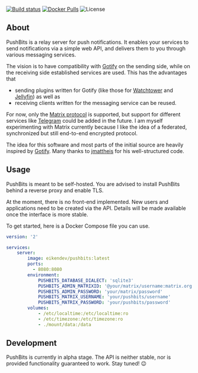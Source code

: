 [![Build status](https://img.shields.io/travis/eikendev/pushbits/master)](https://travis-ci.com/github/eikendev/pushbits/builds/)
[![Docker Pulls](https://img.shields.io/docker/pulls/eikendev/pushbits)](https://hub.docker.com/r/eikendev/pushbits)
![License](https://img.shields.io/github/license/eikendev/pushbits)

## About

PushBits is a relay server for push notifications.
It enables your services to send notifications via a simple web API, and delivers them to you through various messaging services.

The vision is to have compatibility with [Gotify](https://gotify.net/) on the sending side, while on the receiving side established services are used.
This has the advantages that
- sending plugins written for Gotify (like those for [Watchtower](https://containrrr.dev/watchtower/) and [Jellyfin](https://jellyfin.org/)) as well as
- receiving clients written for the messaging service can be reused.

For now, only the [Matrix protocol](https://matrix.org/) is supported, but support for different services like [Telegram](https://telegram.org/) could be added in the future.
I am myself experimenting with Matrix currently because I like the idea of a federated, synchronized but still end-to-end encrypted protocol.

The idea for this software and most parts of the initial source are heavily inspired by [Gotify](https://gotify.net/).
Many thanks to [jmattheis](https://jmattheis.de/) for his well-structured code.

## Usage

PushBits is meant to be self-hosted.
You are advised to install PushBits behind a reverse proxy and enable TLS.

At the moment, there is no front-end implemented.
New users and applications need to be created via the API.
Details will be made available once the interface is more stable.

To get started, here is a Docker Compose file you can use.
```yaml
version: '2'

services:
    server:
        image: eikendev/pushbits:latest
    	ports:
      	  - 8080:8080
        environment:
			PUSHBITS_DATABASE_DIALECT: 'sqlite3'
			PUSHBITS_ADMIN_MATRIXID: '@your/matrix/username:matrix.org'
			PUSHBITS_ADMIN_PASSWORD: 'your/matrix/password'
			PUSHBITS_MATRIX_USERNAME: 'your/pushbits/username'
			PUSHBITS_MATRIX_PASSWORD: 'your/pushbits/password'
        volumes:
            - /etc/localtime:/etc/localtime:ro
            - /etc/timezone:/etc/timezone:ro
            - ./mount/data:/data
```

## Development

PushBits is currently in alpha stage.
The API is neither stable, nor is provided functionality guaranteed to work.
Stay tuned! 😉
